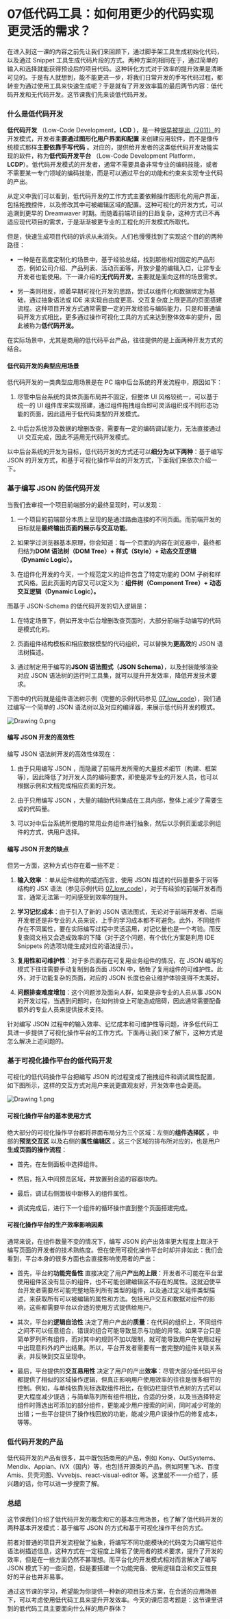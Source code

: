 # 07低代码工具：如何用更少的代码实现更灵活的需求？

在进入到这一课的内容之前先让我们来回顾下，通过脚手架工具生成初始化代码，以及通过 Snippet 工具生成代码片段的方式。两种方案的相同在于，通过简单的输入和选择就能获得预设后的项目代码。这种转化方式对于效率的提升效果是清晰可见的。于是有人就想到，能不能更进一步，将我们日常开发的手写代码过程，都转变为通过使用工具来快速生成呢？于是就有了开发效率篇的最后两节内容：低代码开发和无代码开发。这节课我们先来谈低代码开发。

### 什么是低代码开发

**低代码开发** （Low-Code Development，**LCD** ），是一种[很早被提出（2011）](https://en.wikipedia.org/wiki/Low-code_development_platform)的开发模式，开发者**主要通过图形化用户界面和配置** 来创建应用软件，而不是像传统模式那样**主要依靠手写代码** 。对应的，提供给开发者的这类低代码开发功能实现的软件，称为**低代码开发平台** （Low-Code Development Platform， **LCDP**）。低代码开发模式的开发者，通常不需要具备非常专业的编码技能，或者不需要某一专门领域的编码技能，而是可以通过平台的功能和约束来实现专业代码的产出。

从定义中我们可以看到，低代码开发的工作方式主要依赖操作图形化的用户界面，包括拖拽控件，以及修改其中可被编辑区域的配置。这种可视化的开发方式，可以追溯到更早的 Dreamwaver 时期。而随着前端项目的日趋复杂，这种方式已不再适应现代项目的需求，于是渐渐被更专业的工程化的开发模式所取代。

但是，快速生成项目代码的诉求从未消失。人们也慢慢找到了实现这个目的的两种路径：

* 一种是在高度定制化的场景中，基于经验总结，找到那些相对固定的产品形态，例如公司介绍、产品列表、活动页面等，开放少量的编辑入口，让非专业开发者也能使用。下一课介绍的**无代码开发**，主要就是面向这样的场景需求。

* 另一类则相反，顺着早期可视化开发的思路，尝试以组件化和数据绑定为基础，通过抽象语法或 IDE 来实现自由度更高、交互复杂度上限更高的页面搭建流程。这种项目开发方式通常需要一定的开发经验与编码能力，只是和普通编码开发方式相比，更多通过操作可视化工具的方式来达到整体效率的提升，因此被称为**低代码开发。**

在实际场景中，尤其是商用的低代码平台产品，往往提供的是上面两种开发方式的结合。

#### 低代码开发的典型应用场景

低代码开发的一类典型应用场景是在 PC 端中后台系统的开发流程中，原因如下：

1. 尽管中后台系统的具体页面布局并不固定，但整体 UI 风格较统一，可以基于统一的 UI 组件库来实现搭建，通过组件拖拽组合即可灵活组织成不同形态功能的页面，因此适用于低代码类型的开发模式。

2. 中后台系统涉及数据的增删改查，需要有一定的编码调试能力，无法直接通过 UI 交互完成，因此不适用无代码开发模式。

以中后台系统的开发为目标，低代码开发的方式还可以**细分为以下两种**：基于编写 JSON 的开发方式，和基于可视化操作平台的开发方式，下面我们来依次介绍一下。

### 基于编写 JSON 的低代码开发

当我们去审视一个项目前端部分的最终呈现时，可以发现：

1. 一个项目的前端部分本质上呈现的是通过路由连接的不同页面。而前端开发的目标就是**最终输出页面的展示与交互功能**。

2. 如果学过浏览器基本原理，你会知道：每一个页面的内容在浏览器中，最终都归结为**DOM 语法树（DOM Tree）+ 样式（Style）+ 动态交互逻辑（Dynamic Logic）。**

3. 在组件化开发的今天，一个规范定义的组件包含了特定功能的 DOM 子树和样式风格。因此页面的内容又可以定义为：**组件树（Component Tree）+ 动态交互逻辑（Dynamic Logic）。**

而基于 JSON-Schema 的低代码开发的切入逻辑是：

1. 在特定场景下，例如开发中后台增删改查页面时，大部分前端手动编写的代码是模式化的。

2. 页面组件结构模板和相应数据模型的代码组织，可以替换为**更高效**的 JSON 语法树描述。

3. 通过制定用于编写的**JSON 语法图式（JSON Schema）**，以及封装能够渲染对应 JSON 语法树的运行时工具集，就可以提升开发效率，降低开发技术要求。

下图中的代码就是组件语法树示例（完整的示例代码参见 [07_low_code](https://github.com/fe-efficiency/lessons_fe_efficiency/tree/master/07_low_code)），我们通过编写一个简单的 JSON 语法树以及对应的编译器，来展示低代码开发的模式。


<Image alt="Drawing 0.png" src="https://s0.lgstatic.com/i/image/M00/48/9B/CgqCHl9MyGOAKUrZAAFHKI-ma8o592.png"/> 


#### 编写 JSON 开发的高效性

编写 JSON 语法树开发的高效性体现在：

1. 由于只用编写 JSON ，而隐藏了前端开发所需的大量技术细节（构建、框架等），因此降低了对开发人员的编码要求，即使是非专业的开发人员，也可以根据示例和文档完成相应页面的开发。

2. 由于只用编写 JSON ，大量的辅助代码集成在工具内部，整体上减少了需要生成的代码量。

3. 可以对中后台系统所使用的常用业务组件进行抽象，然后以示例页面或示例组件的方式，供用户选择。

#### 编写 JSON 开发的缺点

但另一方面，这种方式也存在着一些不足：

1. **输入效率** ：单从组件结构的描述而言，使用 JSON 描述的代码量要多于同等结构的 JSX 语法（参见示例代码 [07_low_code](https://github.com/fe-efficiency/lessons_fe_efficiency/tree/master/07_low_code)），对于有经验的前端开发者而言，通常无法第一时间感受到效率的提升。

2. **学习记忆成本**：由于引入了新的 JSON 语法图式，无论对于前端开发者、后端开发者还是非专业的人员来说，上手的学习成本都不可避免。此外，不同组件存在不同属性，要在实际编写过程中灵活运用，对记忆量也是一个考验。而反复查阅文档又会造成效率的下降（对于这个问题，有个优化方案是利用 IDE Snippets 的选项功能生成对应的语法提示）。

3. **复用性和可维护性**：对于多页面存在可复用业务组件的情况，在 JSON 编写的模式下往往需要手动复制到各页面 JSON 中，牺牲了复用组件的可维护性。此外，对于功能复杂的页面，对应的 JSON 长度也会让维护体验变得不太美好。

4. **问题排查难度增加**：这个问题涉及面向人群，如果是非专业的人员从事 JSON 的开发过程，当遇到问题时，在如何排查上可能造成阻碍，因此通常需要配备额外的专业人员来提供技术支持。

针对编写 JSON 过程中的输入效率、记忆成本和可维护性等问题，许多低代码工具进一步提供了可视化操作平台的工作方式。下面再让我们来了解下，这种方式是怎么解决上述问题的。

### 基于可视化操作平台的低代码开发

可视化的低代码操作平台把编写 JSON 的过程变成了拖拽组件和调试属性配置，如下图所示，这样的交互方式对用户来说更直观友好，开发效率也会更高。


<Image alt="Drawing 1.png" src="https://s0.lgstatic.com/i/image/M00/48/9B/CgqCHl9MyHmAdpfQAAdLANM4tuQ134.png"/> 


#### 可视化操作平台的基本使用方式

绝大部分的可视化操作平台都将界面布局分为三个区域：左侧的**组件选择区** ，中部的**预览交互区** 以及右侧的**属性编辑区** 。这三个区域的排布所对应的，也是用户**生成页面的操作流程**：

* 首先，在左侧面板中选择组件。

* 然后，拖入中间预览区域，并放置到合适的容器块内。

* 最后，调试右侧面板中新移入的组件属性。

* 调试完成后，进行下一个组件的循环操作直到整个页面搭建完成。

#### 可视化操作平台的生产效率影响因素

通常来说，在组件数量不变的情况下，编写 JSON 的产出效率更大程度上取决于编写页面的开发者的技术熟练度。但在使用可视化操作平台时却并非如此：我们会看到，平台本身的很多方面也会直接影响使用者的产出：

* 首先，平台的**功能完备性** 直接决定了用户**产出的上限**：开发者不可能在平台里使用组件区没有显示的组件，也不可能创建编辑区不存在的属性。这就迫使平台开发者需要尽可能完整地陈列所有类型的组件，以及通过定义组件类型描述，来获取所有可以被编辑的属性和方法。包括用户交互和数据对组件的影响，这些都需要平台以合适的使用方式提供给用户。

* 其次，平台的**逻辑自洽性** 决定了用户产出的**质量**：在代码的组织上，不同组件之间不可以任意组合，错误的组合可能导致显示与功能的异常。如果平台只是简单罗列所有组件，而对其中的规则不加以限制，就可能导致用户在使用过程中出现意料外的产出结果。所以，平台开发者需要有一套完整的组件关联关系表，并反映到交互呈现中。

* 最后，平台提供的**交互易用性** 决定了用户的产出**效率**：尽管大部分低代码平台都提供了相似的区域操作逻辑，但真正影响用户使用效率的往往是很多细节的控制。例如，与单纯依靠光标选取组件相比，在侧边栏提供节点树的方式可以更大程度减少误选；与简单陈列所有组件相比，合适的分类，以及当选择特定组件时筛选出可添加的部分组件，更能减少用户搜索的时间，同时减少可能的出错；一些平台提供了操作栈回放的功能，能减少用户误操作后的修复成本，等等。

### 低代码开发的产品

低代码开发的产品有很多，其中既包括商用的产品，例如 Kony、OutSystems、Mendix、Appian、iVX（国内）等，也包括开源类的产品，例如阿里飞冰、百度 Amis、贝壳河图、Vvvebjs、react-visual-editor 等。这里就不一一介绍了，感兴趣的话，你可以进一步搜索了解。

### 总结

这节课我们介绍了低代码开发的概念和它的基本应用场景，也了解了低代码开发的两种基本开发模式：基于编写 JSON 的方式和基于可视化操作平台的方式。

前者对普通的项目开发流程做了抽象，将编写不同功能模块的代码变为只编写组件语法树描述信息，这种方式在一定程度上降低了使用者的技术要求，提升了开发的效率，但是在一些方面仍然不甚理想。而平台化的开发模式相对而言解决了编写 JSON 模式下的一些问题，但是要搭建一个功能完备、使用逻辑自洽和交互性良好的平台也并非易事。

通过这节课的学习，希望能为你提供一种新的项目技术方案，在合适的应用场景下，可以考虑使用低代码工具来提升开发效率。今天的课后思考题是：这节课里讲到的低代码工具主要面向什么样的用户群体？

